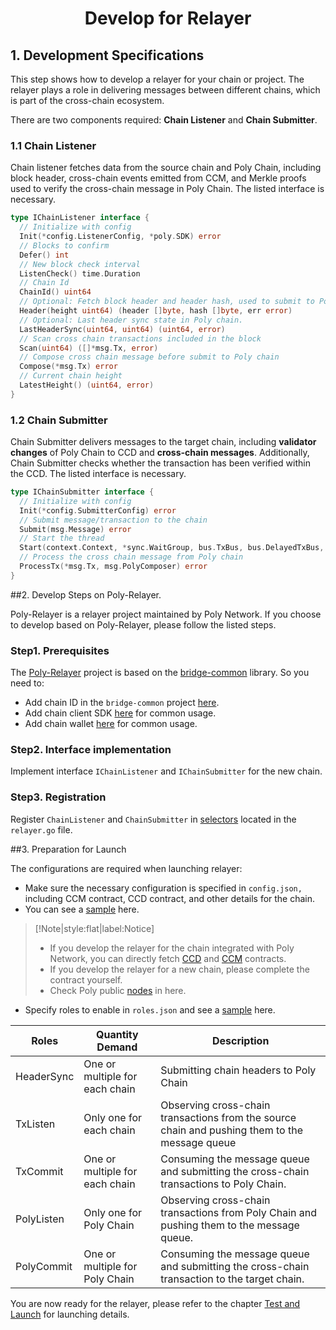 <h1 align="center">Develop for Relayer</h1>

## 1. Development Specifications

This step shows how to develop a relayer for your chain or project. The relayer plays a role in delivering messages between different chains, which is part of the cross-chain ecosystem. 

There are two components required: **Chain Listener** and **Chain Submitter**. 

### 1.1 Chain Listener
Chain listener fetches data from the source chain and Poly Chain, including block header, cross-chain events emitted from CCM, and Merkle proofs used to verify the cross-chain message in Poly Chain.
The listed interface is necessary.

```go
type IChainListener interface {
  // Initialize with config
  Init(*config.ListenerConfig, *poly.SDK) error
  // Blocks to confirm
  Defer() int
  // New block check interval
  ListenCheck() time.Duration
  // Chain Id
  ChainId() uint64
  // Optional: Fetch block header and header hash, used to submit to Poly chain for verifications
  Header(height uint64) (header []byte, hash []byte, err error)
  // Optional: Last header sync state in Poly chain.
  LastHeaderSync(uint64, uint64) (uint64, error)
  // Scan cross chain transactions included in the block
  Scan(uint64) ([]*msg.Tx, error)
  // Compose cross chain message before submit to Poly chain
  Compose(*msg.Tx) error
  // Current chain height
  LatestHeight() (uint64, error)
}
```

### 1.2 Chain Submitter
Chain Submitter delivers messages to the target chain, including **validator changes** of Poly Chain to CCD and **cross-chain messages**.
Additionally, Chain Submitter checks whether the transaction has been verified within the CCD.
The listed interface is necessary.

```go
type IChainSubmitter interface {
  // Initialize with config
  Init(*config.SubmitterConfig) error
  // Submit message/transaction to the chain
  Submit(msg.Message) error
  // Start the thread
  Start(context.Context, *sync.WaitGroup, bus.TxBus, bus.DelayedTxBus, msg.PolyComposer) error  
  // Process the cross chain message from Poly chain
  ProcessTx(*msg.Tx, msg.PolyComposer) error
}
```
##2. Develop Steps on Poly-Relayer.

Poly-Relayer is a relayer project maintained by Poly Network.
If you choose to develop based on Poly-Relayer, please follow the listed steps.

### Step1. Prerequisites
The [Poly-Relayer](https://github.com/polynetwork/poly-relayer) project is based on the [bridge-common](https://github.com/polynetwork/bridge-common) library. So you need to:
 - Add chain ID in the `bridge-common` project [here](https://github.com/polynetwork/bridge-common/tree/main/base).
 - Add chain client SDK [here](https://github.com/polynetwork/bridge-common/treemain/chains) for common usage.
 - Add chain wallet [here](https://github.com/polynetwork/bridge-common/tree/main/wallet) for common usage.

### Step2. Interface implementation
Implement interface `IChainListener` and `IChainSubmitter` for the new chain. 

### Step3. Registration 
Register `ChainListener` and `ChainSubmitter` in [selectors](https://github.com/polynetwork/poly-relayer/blob/main/relayer/relayer.go#L73) located in the `relayer.go` file.

##3. Preparation for Launch

The configurations are required when launching relayer:

- Make sure the necessary configuration is specified in `config.json,` including CCM contract, CCD contract, and other details for the chain.
- You can see a [sample](https://github.com/polynetwork/poly-relayer/blob/main/config.sample.json) here.

> [!Note|style:flat|label:Notice]
>
> - If you develop the relayer for the chain integrated with Poly Network, you can directly fetch [CCD](../../Core_Smart_Contract/Contract/CCD.md) and [CCM](../../Core_Smart_Contract/Contract/CCM.md) contracts.
> - If you develop the relayer for a new chain, please complete the contract yourself.
> - Check Poly public [nodes](../../Core_Smart_Contract/Nodes/Nodes.md) in here.

- Specify roles to enable in `roles.json` and see a [sample](https://github.com/polynetwork/poly-relayer/blob/main/roles.sample.json) here. 

| Roles       | Quantity Demand                | Description                                                                                    |
|-------------|--------------------------------|------------------------------------------------------------------------------------------------|
| HeaderSync  | One or multiple for each chain | Submitting chain headers to Poly Chain                                                         |
| TxListen    | Only one for each chain        | Observing cross-chain transactions from the source chain and pushing them to the message queue |
| TxCommit    | One or multiple for each chain | Consuming the message queue and submitting the cross-chain transactions to Poly Chain.         |
| PolyListen  | Only one for Poly Chain        | Observing cross-chain transactions from Poly Chain and pushing them to the message queue.      |
| PolyCommit  | One or multiple for Poly Chain | Consuming the message queue and submitting the cross-chain transaction to the target chain.    |


You are now ready for the relayer, please refer to the chapter [Test and Launch](../../new_chain/launch_and_test/launch.md) for launching details.

